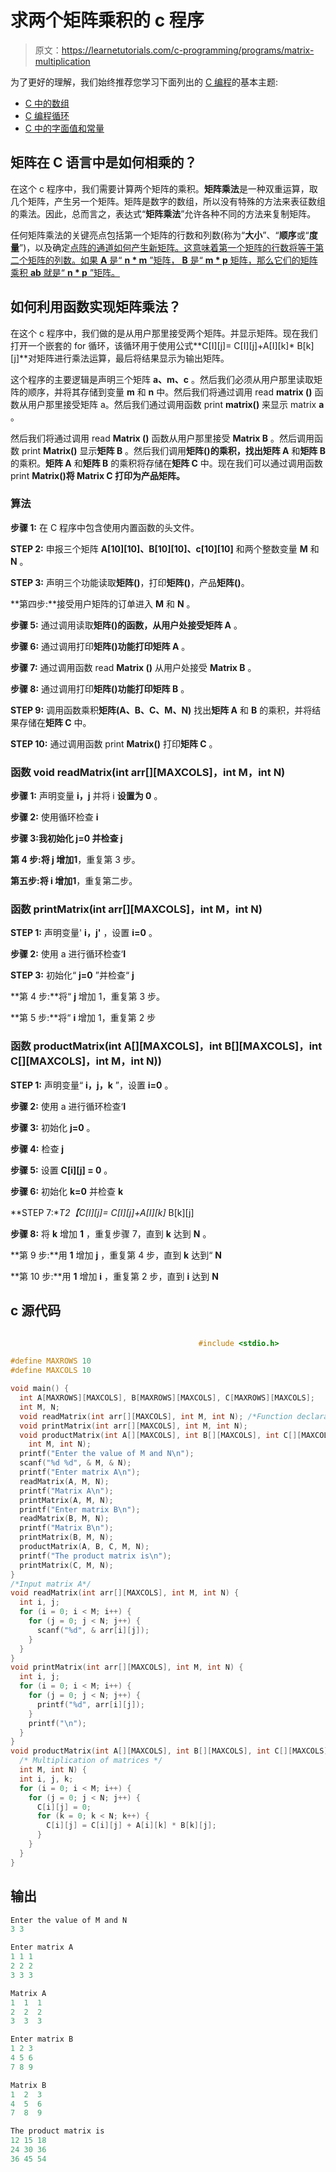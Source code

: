 # 求两个矩阵乘积的 c 程序

> 原文：<https://learnetutorials.com/c-programming/programs/matrix-multiplication>

为了更好的理解，我们始终推荐您学习下面列出的 [C 编程](../ "C programming")的基本主题:

*   [C 中的数组](../../c-programming/array)
*   [C 编程循环](../../c-programming/loops "C programming loops")
*   [C 中的字面值和常量](../../c-programming/constants-literals)

## 矩阵在 C 语言中是如何相乘的？

在这个 c 程序中，我们需要计算两个矩阵的乘积。**矩阵乘法**是一种双重运算，取几个矩阵，产生另一个矩阵。矩阵是数字的数组，所以没有特殊的方法来表征数组的乘法。因此，总而言之，表达式“**矩阵乘法**”允许各种不同的方法来复制矩阵。

任何矩阵乘法的关键亮点包括第一个矩阵的行数和列数(称为“**大小**”、“**顺序**或“**度量**”)，以及确定[点阵的通道如何产生新矩阵。这意味着第一个矩阵的行数将等于第二个矩阵的列数。如果 **A** 是“ **n * m** ”矩阵， **B** 是“ **m * p** 矩阵，那么它们的矩阵乘积 **ab** 就是“ **n * p** ”矩阵。](https://en.wikipedia.org/wiki/Lattice_(order))

## 如何利用函数实现矩阵乘法？

在这个 c 程序中，我们做的是从用户那里接受两个矩阵。并显示矩阵。现在我们打开一个嵌套的 for 循环，该循环用于使用公式**C[I][j]= C[I][j]+A[I][k]* B[k][j]**对矩阵进行乘法运算，最后将结果显示为输出矩阵。

这个程序的主要逻辑是声明三个矩阵 **a、m、c** 。然后我们必须从用户那里读取矩阵的顺序，并将其存储到变量 **m** 和 **n** 中。然后我们将通过调用 read **matrix ()** 函数从用户那里接受矩阵 a。然后我们通过调用函数 print **matrix()** 来显示 matrix **a** 。

然后我们将通过调用 read **Matrix ()** 函数从用户那里接受 **Matrix B** 。然后调用函数 print **Matrix()** 显示**矩阵 B** 。然后我们调用**矩阵()**的乘积，找出**矩阵 A** 和**矩阵 B** 的乘积。**矩阵 A** 和**矩阵 B** 的乘积将存储在**矩阵 C** 中。现在我们可以通过调用函数 print **Matrix()将 **Matrix C** 打印为产品矩阵。**

### 算法

**步骤 1:** 在 C 程序中包含使用内置函数的头文件。

**STEP 2:** 申报三个矩阵 **A[10][10]、B[10][10]、c[10][10]** 和两个整数变量 **M** 和 **N** 。

**STEP 3:** 声明三个功能读取**矩阵()**，打印**矩阵()**，产品**矩阵()**。

**第四步:**接受用户矩阵的订单进入 **M** 和 **N** 。

**步骤 5:** 通过调用读取**矩阵()**的函数，从用户处接受**矩阵 A** 。

**步骤 6:** 通过调用打印**矩阵()**功能打印**矩阵 A** 。

**步骤 7:** 通过调用函数 read **Matrix ()** 从用户处接受 **Matrix B** 。

**步骤 8:** 通过调用打印**矩阵()**功能打印**矩阵 B** 。

**STEP 9:** 调用函数乘积**矩阵(A、B、C、M、N)** 找出**矩阵 A** 和 **B** 的乘积，并将结果存储在**矩阵 C** 中。

**STEP 10:** 通过调用函数 print **Matrix()** 打印**矩阵 C** 。

### **函数 void readMatrix(int arr[][MAXCOLS]，int M，int N)**

**步骤 1:** 声明变量 **i，j** 并将 i **设置为 0** 。

**步骤 2:** 使用循环检查 **i**

**步骤 3:我初始化 **j=0** 并检查 **j****

**第 4 步:**将 **j** 增加**1**，重复第 3 步。

**第五步:**将 **i** 增加**1**，重复第二步。

### **函数 printMatrix(int arr[][MAXCOLS]，int M，int N)**

**STEP 1:** 声明变量' **i，j'** ，设置 **i=0** 。

**步骤 2:** 使用 a 进行循环检查‘**I**

**STEP 3:** 初始化“ **j=0** ”并检查“ **j**

**第 4 步:**将“ **j** 增加 1，重复第 3 步。

**第 5 步:**将“ **i** 增加 1，重复第 2 步

### **函数 productMatrix(int A[][MAXCOLS]，int B[][MAXCOLS]，int C[][MAXCOLS]，int M，int N))**

**STEP 1:** 声明变量“ **i，j，k** ”，设置 **i=0** 。

**步骤 2:** 使用 a 进行循环检查‘**I**

**步骤 3:** 初始化 **j=0** 。

**步骤 4:** 检查 **j**

**步骤 5:** 设置 **C[i][j] = 0** 。

**步骤 6:** 初始化 **k=0** 并检查 **k**

**STEP 7:**T2【C[I][j]= C[I][j]+A[I][k]* B[k][j]

**步骤 8:** 将 **k** 增加 **1** ，重复步骤 7，直到 **k** 达到 **N** 。

**第 9 步:**用 **1** 增加 **j** ，重复第 4 步，直到 **k** 达到“ **N**

**第 10 步:**用 **1** 增加 **i** ，重复第 2 步，直到 **i** 达到 **N**

## c 源代码

```c

                                          #include <stdio.h>

#define MAXROWS 10
#define MAXCOLS 10

void main() {
  int A[MAXROWS][MAXCOLS], B[MAXROWS][MAXCOLS], C[MAXROWS][MAXCOLS];
  int M, N;
  void readMatrix(int arr[][MAXCOLS], int M, int N); /*Function declarations*/
  void printMatrix(int arr[][MAXCOLS], int M, int N);
  void productMatrix(int A[][MAXCOLS], int B[][MAXCOLS], int C[][MAXCOLS],
    int M, int N);
  printf("Enter the value of M and N\n");
  scanf("%d %d", & M, & N);
  printf("Enter matrix A\n");
  readMatrix(A, M, N);
  printf("Matrix A\n");
  printMatrix(A, M, N);
  printf("Enter matrix B\n");
  readMatrix(B, M, N);
  printf("Matrix B\n");
  printMatrix(B, M, N);
  productMatrix(A, B, C, M, N);
  printf("The product matrix is\n");
  printMatrix(C, M, N);
}
/*Input matrix A*/
void readMatrix(int arr[][MAXCOLS], int M, int N) {
  int i, j;
  for (i = 0; i < M; i++) {
    for (j = 0; j < N; j++) {
      scanf("%d", & arr[i][j]);
    }
  }
}
void printMatrix(int arr[][MAXCOLS], int M, int N) {
  int i, j;
  for (i = 0; i < M; i++) {
    for (j = 0; j < N; j++) {
      printf("%d", arr[i][j]);
    }
    printf("\n");
  }
}
void productMatrix(int A[][MAXCOLS], int B[][MAXCOLS], int C[][MAXCOLS],
  /* Multiplication of matrices */
  int M, int N) {
  int i, j, k;
  for (i = 0; i < M; i++) {
    for (j = 0; j < N; j++) {
      C[i][j] = 0;
      for (k = 0; k < N; k++) {
        C[i][j] = C[i][j] + A[i][k] * B[k][j];
      }
    }
  }
}

```

## 输出

```c
Enter the value of M and N
3 3

Enter matrix A
1 1 1
2 2 2
3 3 3

Matrix A
1  1  1
2  2  2
3  3  3

Enter matrix B
1 2 3
4 5 6
7 8 9

Matrix B
1  2  3
4  5  6
7  8  9

The product matrix is
12 15 18
24 30 36
36 45 54
```